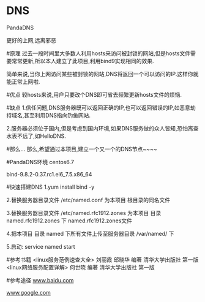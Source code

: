# DNS
PandaDNS

更好的上网,远离邪恶

#原理
过去一段时间里大多数人利用hosts来访问被封锁的网站,但是hosts文件需要常常更新,所以本人建立了此项目,利用bind9实现相同的效果.

简单来说,当你上网访问某些被封锁的网站,DNS将返回一个可以访问的IP.这样你就能正常上网啦.

#优点
较hosts来说,用户只要改个DNS即可省去频繁更新hosts文件的烦恼.

#缺点
1.信任问题,DNS服务器既可以返回正确的IP,也可以返回错误的IP,如恶意劫持域名,甚至利用DNS指向钓鱼网站.

2.服务器必须位于国内,但是考虑到国内环境,如果DNS服务做的众人皆知,恐怕离查水表不远了,如HelloDNS.

#那么...
那么,希望通过本项目,建立一个又一个的DNS节点~~~~

#PandaDNS环境
centos6.7

bind-9.8.2-0.37.rc1.el6_7.5.x86_64

#快速搭建DNS
1.yum install bind -y

2.替换服务器目录文件 /etc/named.conf 为本项目 根目录的同名文件

3.替换服务器目录文件 /etc/named.rfc1912.zones 为本项目 目录 named.rfc1912.zones 下 named.rfc1912.zones文件

4.把本项目 目录 named 下所有文件上传至服务器目录 /var/named/ 下

5.启动: service named start

#参考书籍
<linux服务范例速查大全> 刘丽霞 邱晓华 编著  清华大学出版社 第一版
<linux网络服务配置详解> 何世晓 编著 清华大学出版社  第一版

#参考途径
www.baidu.com

www.google.com
